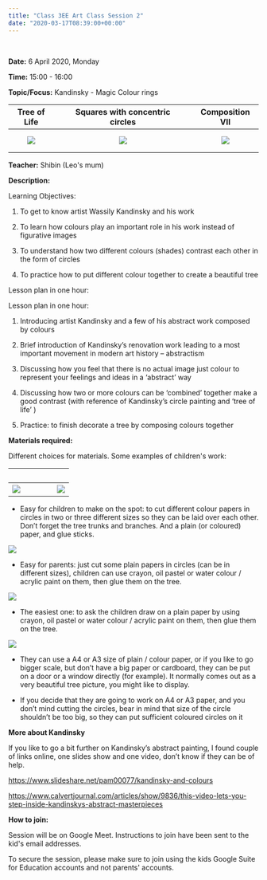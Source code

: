 ```yaml
---
title: "Class 3EE Art Class Session 2"
date: "2020-03-17T08:39:00+00:00"
---
```


&nbsp;

**Date:** 6 April 2020, Monday

**Time:** 15:00 - 16:00

**Topic/Focus:** Kandinsky - Magic Colour rings

**Tree of Life** | &nbsp; &nbsp; | **Squares with concentric circles** | &nbsp; &nbsp; | **Composition VII**
:---: | :---: | :---: | :---: | :---:
![](/images/treeLife.jpg) | &nbsp; &nbsp; | ![](/images/colorStudy.jpg) | &nbsp; &nbsp; | ![](/images/compositionVII.jpg)

**Teacher:** Shibin (Leo's mum)

**Description:**

Learning Objectives:

1. To get to know artist Wassily Kandinsky and his work

2. To learn how colours play an important role in his work instead of figurative images  

3. To understand how two different colours (shades) contrast each other in the form of circles

4. To practice how to put different colour together to create a beautiful tree
 

Lesson plan in one hour:

Lesson plan in one hour: 

1. Introducing artist Kandinsky and a few of his abstract work composed by colours 

2. Brief introduction of Kandinsky’s renovation work leading to a most important movement in modern art history – abstractism 

3. Discussing how you feel that there is no actual image just colour to represent your feelings and ideas in a ‘abstract’ way

4. Discussing how two or more colours can be ‘combined’ together make a good contrast (with reference of Kandinsky’s circle painting and ‘tree of life’ )

5. Practice: to finish decorate a tree by composing colours together 

**Materials required:**

Different choices for materials. Some examples of children's work:

&nbsp; &nbsp; | &nbsp; &nbsp; | &nbsp; &nbsp; | &nbsp; &nbsp;
:---: | :---: | :---: | :---:
![](/images/kandinsky1.png) | &nbsp; &nbsp; | &nbsp; &nbsp; | ![](/images/kandinsky2.png)

* Easy for children to make on the spot: to cut different colour papers in circles in two or three different sizes so they can be laid over each other. Don’t forget the tree trunks and branches. And a plain (or coloured) paper, and glue sticks.

![](/images/kandinsky3.png)

* Easy for parents: just cut some plain papers in circles (can be in different sizes), children can use crayon, oil pastel or water colour / acrylic paint on them, then glue them on the tree.

![](/images/kandinsky4.png)

* The easiest one: to ask the children draw on a plain paper by using crayon, oil pastel or water colour / acrylic paint on them, then glue them on the tree.

![](/images/kandinsky5.png)

* They can use a A4 or A3 size of plain / colour paper, or if you like to go bigger scale, but don’t have a big paper or cardboard, they can be put on a door or a window directly (for example). It normally comes out as a very beautiful tree picture, you might like to display. 

* If you decide that they are going to work on A4 or A3 paper, and you don’t mind cutting the circles, bear in mind that size of the circle shouldn’t be too big, so they can put sufficient coloured circles on it

**More about Kandinsky**

If you like to go a bit further on Kandinsky’s abstract painting, I found couple of links online, one slides show and one video, don’t know if they can be of help. 

https://www.slideshare.net/pam00077/kandinsky-and-colours

https://www.calvertjournal.com/articles/show/9836/this-video-lets-you-step-inside-kandinskys-abstract-masterpieces

**How to join:**

Session will be on Google Meet. Instructions to join have been sent to the kid's email addresses.

To secure the session, please make sure to join using the kids Google Suite for Education accounts and not parents' accounts.

<br/>
<br/>


 